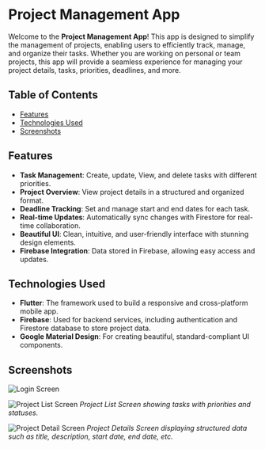 # Project Management App

Welcome to the **Project Management App**! This app is designed to simplify the management of projects, enabling users to efficiently track, manage, and organize their tasks. Whether you are working on personal or team projects, this app will provide a seamless experience for managing your project details, tasks, priorities, deadlines, and more.

## Table of Contents
- [Features](#features)
- [Technologies Used](#technologies-used)
- [Screenshots](#screenshots)

## Features
- **Task Management**: Create, update, View, and delete tasks with different priorities.
- **Project Overview**: View project details in a structured and organized format.
- **Deadline Tracking**: Set and manage start and end dates for each task.
- **Real-time Updates**: Automatically sync changes with Firestore for real-time collaboration.
- **Beautiful UI**: Clean, intuitive, and user-friendly interface with stunning design elements.
- **Firebase Integration**: Data stored in Firebase, allowing easy access and updates.

## Technologies Used
- **Flutter**: The framework used to build a responsive and cross-platform mobile app.
- **Firebase**: Used for backend services, including authentication and Firestore database to store project data.
- **Google Material Design**: For creating beautiful, standard-compliant UI components.

## Screenshots

![Login Screen](https://github.com/ArsalanTheCoder/Task_10_ProjectManagementApp_-ICZ-/blob/main/sign%20IN.jpg?raw=true)


![Project List Screen](https://github.com/ArsalanTheCoder/Task_10_ProjectManagementApp_-ICZ-/blob/main/Project%20List.jpg?raw=true)
*Project List Screen showing tasks with priorities and statuses.*

![Project Detail Screen](https://github.com/ArsalanTheCoder/Task_10_ProjectManagementApp_-ICZ-/blob/main/Project%20Detail%20List.jpg?raw=true)
*Project Details Screen displaying structured data such as title, description, start date, end date, etc.*
